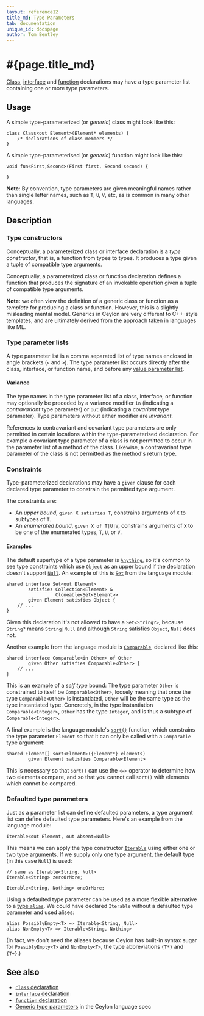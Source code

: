 ```yaml
---
layout: reference12
title_md: Type Parameters
tab: documentation
unique_id: docspage
author: Tom Bentley
---
```


# #{page.title_md}

[Class](../class/), [interface](../interface/) and [function](../function/) 
declarations may have a type parameter list containing 
one or more type parameters.

## Usage 

A simple type-parameterized (or *generic*) class might look like this:

<!-- try: -->
    class Class<out Element>(Element* elements) {
        /* declarations of class members */
    }
    
A simple type-parameterised (or *generic*) function might look like this:

<!-- try: -->
    void fun<First,Second>(First first, Second second) {

    }

**Note**: By convention, type parameters are given meaningful names rather 
than single letter names, such as `T`, `U`, `V`, etc, as is common in many 
other languages.


## Description

### Type constructors

Conceptually, a parameterized class or interface declaration is a *type 
constructor*, that is, a function from types to types. It produces a type 
given a tuple of compatible type arguments.

Conceptually, a parameterized class or function declaration defines a 
function that produces the signature of an invokable operation given a 
tuple of compatible type arguments.

**Note**: we often view the definition of a generic class or function as
a _template_ for producing a class or function. However, this is a 
slightly misleading mental model. Generics in Ceylon are very different
to C++-style templates, and are ultimately derived from the approach taken
in languages like ML.

### Type parameter lists

A type parameter list is a comma separated list of type names enclosed 
in angle brackets (`<` and `>`). The type parameter list occurs directly 
after the class, interface, or function name, and before any 
[value parameter list](../parameter-list).

#### Variance

The type names in the type parameter list of a class, interface, or 
function may optionally be preceded by a variance modifier
`in` (indicating a *contravariant* type parameter) or 
`out` (indicating a *covariant* type parameter). Type parameters without 
either modifier are *invariant*.

References to contravariant and covariant type parameters are only 
permitted in certain locations within the type-parameterised declaration. 
For example a covariant type parameter of a class is not permitted to
occur in the parameter list of a method of the class. Likewise, a 
contravariant type parameter of the class is not permitted as the method's 
return type.

### Constraints

Type-parameterized declarations may have a `given` clause for each declared 
type parameter to constrain the permitted type argument.

The constraints are:

* An _upper bound_, `given X satisfies T`, constrains arguments of `X` to 
  subtypes of `T`.
* An _enumerated bound_, `given X of T|U|V`, constrains arguments of `X` to 
  be one of the enumerated types, `T`, `U`, or `V`.

#### Examples

The default supertype of a type parameter is 
[`Anything`](#{site.urls.apidoc_1_1}/Anything.type.html), 
so it's common to 
see type constraints which use [`Object`](#{site.urls.apidoc_1_1}/Object.type.html) 
as an upper bound if the declaration 
doesn't support 
[`Null`](#{site.urls.apidoc_1_1}/Null.type.html). 
An example of this is [`Set`](#{site.urls.apidoc_1_1}/Set.type.html) 
from the language module:

<!-- try: -->
    shared interface Set<out Element>
            satisfies Collection<Element> &
                      Cloneable<Set<Element>>
            given Element satisfies Object {
        // ...
    }

Given this declaration it's not allowed to have a `Set<String?>`, because 
`String?` means `String|Null` and although `String` satisfies `Object`, 
`Null` does not.

Another example from the language module is [`Comparable`](#{site.urls.apidoc_1_1}/Comparable.type.html), 
declared like this:

<!-- try: -->
    shared interface Comparable<in Other> of Other 
            given Other satisfies Comparable<Other> {
        // ...
    }

This is an example of a *self type* bound: The type parameter `Other` is 
constrained to itself be `Comparable<Other>`, loosely meaning that once the 
type `Comparable<Other>` is instantiated, `Other` will be the same type as 
the type instantiated type. Concretely, in the type instantiation 
`Comparable<Integer>`, `Other` has the type `Integer`, and is thus a subtype 
of `Comparable<Integer>`.

A final example is the language module's
[`sort()`](#{site.urls.apidoc_1_1}/index.html#sort) function, which 
constrains the type parameter `Element` so that it can only be called 
with a `Comparable` type argument:

<!-- try: -->
    shared Element[] sort<Element>({Element*} elements) 
            given Element satisfies Comparable<Element>

This is necessary so that `sort()` can use the `<=>` operator to determine 
how two elements compare, and so that you cannot call `sort()` with elements 
which cannot be compared. 

### Defaulted type parameters

Just as a parameter list can define defaulted parameters, a type argument list
can define defaulted type parameters. Here's an example from the language module:

<!-- try: -->
    Iterable<out Element, out Absent=Null>
    
This means we can apply the type constructor 
[`Iterable`](#{site.urls.apidoc_1_1}/Iterable.type.html) using either one 
or two type arguments. If we supply only one type argument, the default type 
(in this case `Null`) is used:

<!-- try: -->
    // same as Iterable<String, Null>
    Iterable<String> zeroOrMore; 

    Iterable<String, Nothing> oneOrMore;
    
Using a defaulted type parameter can be used as a more flexible alternative to 
a [type `alias`](../alias#type_aliases). We could have declared `Iterable` 
without a defaulted type parameter and used alises:

<!-- try: -->
    alias PossiblyEmpty<T> => Iterable<String, Null>
    alias NonEmpty<T> => Iterable<String, Nothing>

(In fact, we don't need the aliases because Ceylon has built-in syntax sugar
for `PossiblyEmpty<T>` and `NonEmpty<T>`, the type abbreviations `{T*}` and 
`{T+}`.)

## See also

* [`class` declaration](../class)
* [`interface` declaration](../interface)
* [`function` declaration](../function/)
* [Generic type parameters](#{site.urls.spec_current}#generictypeparameters) 
  in the Ceylon language spec
